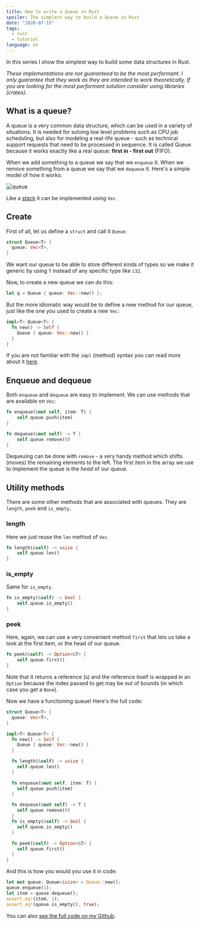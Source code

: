 ```yaml
---
title: How to write a Queue in Rust
spoiler: The simplest way to build a Queue in Rust
date: "2020-07-15"
tags:
  - rust
  - tutorial
language: en
---
```


In this series I show the simplest way to build some data structures in Rust.

_These implementations are not guaranteed to be the most performant. I only guarantee that they work as they are intended to work theoretically. If you are looking for the most performant solution consider using libraries (crates)._

## What is a queue?

A queue is a very common data structure, which can be used in a variety of situations. It is needed for solving low level problems such as CPU job scheduling, but also for modeling a real-life queue - such as technical support requests that need to be processed in sequence. It is called Queue because it works exactly like a real queue: **first in - first out** (FIFO).

When we add something to a queue we say that we `enqueue` it. When we remove something from a queue we say that we `dequeue` it. Here's a simple model of how it works:

![queue](https://upload.wikimedia.org/wikipedia/commons/thumb/5/52/Data_Queue.svg/810px-Data_Queue.svg.png)

Like a [stack](https://www.kirillvasiltsov.com/writing/how-to-write-a-stack-in-rust/) it can be implemented using `Vec`.

## Create

First of all, let us define a `struct` and call it `Queue`:

```rust
struct Queue<T> {
  queue: Vec<T>,
}
```

We want our queue to be able to store different kinds of types so we make it generic by using `T` instead of any specific type like `i32`.

Now, to create a new queue we can do this:

```rust
let q = Queue { queue: Vec::new() };
```

But the more idiomatic way would be to define a new method for our queue, just like the one you used to create a new `Vec`:

```rust
impl<T> Queue<T> {
  fn new() -> Self {
    Queue { queue: Vec::new() }
  }
}
```

If you are not familiar with the `impl` (method) syntax you can read more about it [here](https://doc.rust-lang.org/book/ch05-03-method-syntax.html).

## Enqueue and dequeue

Both `enqueue` and `dequeue` are easy to implement. We can use methods that are available on `Vec`:

```rust
fn enqueue(&mut self, item: T) {
    self.queue.push(item)
}

fn dequeue(&mut self) -> T {
    self.queue.remove(0)
}
```

Dequeuing can be done with `remove` - a very handy method which shifts (moves) the remaining elements to the left. The first item in the array we use to implement the queue is the _head_ of our queue.

## Utility methods

There are some other methods that are associated with queues. They are `length`, `peek` and `is_empty`.

### length

Here we just reuse the `len` method of `Vec`.

```rust
fn length(&self) -> usize {
    self.queue.len()
}
```

### is_empty

Same for `is_empty`.

```rust
fn is_empty(&self) -> bool {
    self.queue.is_empty()
}
```

### peek

Here, again, we can use a very convenient method `first` that lets us take a look at the first item, or the head of our queue.

```rust
fn peek(&self) -> Option<&T> {
    self.queue.first()
}
```

Note that it returns a reference (`&`) and the reference itself is wrapped in an `Option` because the index passed to get may be out of bounds (in which case you get a `None`).

Now we have a functioning queue! Here's the full code:

```rust
struct Queue<T> {
  queue: Vec<T>,
}

impl<T> Queue<T> {
  fn new() -> Self {
    Queue { queue: Vec::new() }
  }

  fn length(&self) -> usize {
    self.queue.len()
  }

  fn enqueue(&mut self, item: T) {
    self.queue.push(item)
  }

  fn dequeue(&mut self) -> T {
    self.queue.remove(0)
  }
  fn is_empty(&self) -> bool {
    self.queue.is_empty()
  }

  fn peek(&self) -> Option<&T> {
    self.queue.first()
  }
}
```

And this is how you would you use it in code:

```rust
let mut queue: Queue<isize> = Queue::new();
queue.enqueue(1);
let item = queue.dequeue();
assert_eq!(item, 1);
assert_eq!(queue.is_empty(), true);
```

You can also [see the full code on my Github](https://github.com/jlkiri/rust-data-structures).
